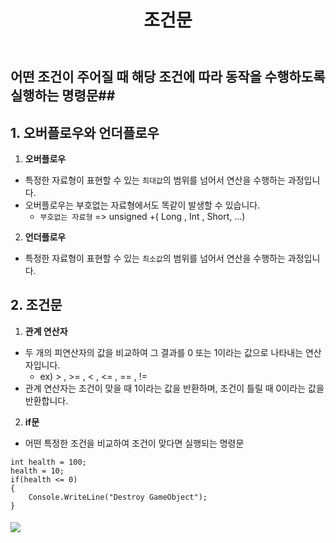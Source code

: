 ﻿---
layout: simple
title: "조건문"
---

## 어떤 조건이 주어질 때 해당 조건에 따라 동작을 수행하도록 실행하는 명령문##

## 1. 오버플로우와 언더플로우
1. **오버플로우**
- 특정한 자료형이 표현할 수 있는 `최대값`의 범위를 넘어서 연산을 수행하는 과정입니다.
- 오버플로우는 부호없는 자료형에서도 똑같이 발생할 수 있습니다.
  - `부호없는 자료형`   =>   unsigned +( Long , Int , Short, ...) 

2. **언더플로우**
- 특정한 자료형이 표현할 수 있는 `최소값`의 범위를 넘어서 연산을 수행하는 과정입니다.


## 2. 조건문
1. **관계 연산자**
- 두 개의 피연산자의 값을 비교하여 그 결과를 0 또는 1이라는 값으로 나타내는 연산자입니다.
  - ex) >  ,  >=  ,  <  ,  <=  ,  ==  ,  !=
- 관계 연산자는 조건이 맞을 때 1이라는 값을 반환하며, 조건이 틀릴 때 0이라는 값을 반환합니다.  

2. **if문**
- 어떤 특정한 조건을 비교하여 조건이 맞다면 실행되는 명령문
```
int health = 100;
health = 10;
if(health <= 0)
{
    Console.WriteLine("Destroy GameObject");
}

```

#### ![](Aspose.Words.d1da0567-1fc2-4905-87b2-57dc50a71b91.001.png) ####

